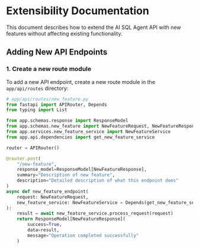 # Extensibility Documentation

This document describes how to extend the AI SQL Agent API with new features without affecting existing functionality.

## Adding New API Endpoints

### 1. Create a new route module

To add a new API endpoint, create a new route module in the `app/api/routes` directory:

```python
# app/api/routes/new_feature.py
from fastapi import APIRouter, Depends
from typing import List

from app.schemas.response import ResponseModel
from app.schemas.new_feature import NewFeatureRequest, NewFeatureResponse
from app.services.new_feature_service import NewFeatureService
from app.api.dependencies import get_new_feature_service

router = APIRouter()

@router.post(
    "/new-feature",
    response_model=ResponseModel[NewFeatureResponse],
    summary="Description of new feature",
    description="Detailed description of what this endpoint does"
)
async def new_feature_endpoint(
    request: NewFeatureRequest,
    new_feature_service: NewFeatureService = Depends(get_new_feature_service)
):
    result = await new_feature_service.process_request(request)
    return ResponseModel[NewFeatureResponse](
        success=True,
        data=result,
        message="Operation completed successfully"
    )
